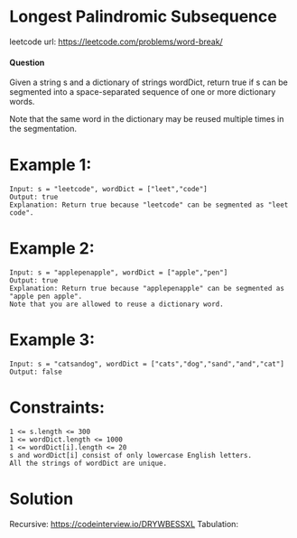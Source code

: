 # Longest Palindromic Subsequence
 
leetcode url: https://leetcode.com/problems/word-break/
 
#### Question
Given a string s and a dictionary of strings wordDict, return true if s can be segmented into a space-separated sequence of one or more dictionary words.

Note that the same word in the dictionary may be reused multiple times in the segmentation.

# Example 1:

```
Input: s = "leetcode", wordDict = ["leet","code"]
Output: true
Explanation: Return true because "leetcode" can be segmented as "leet code".
 ```
 
 # Example 2:

```
Input: s = "applepenapple", wordDict = ["apple","pen"]
Output: true
Explanation: Return true because "applepenapple" can be segmented as "apple pen apple".
Note that you are allowed to reuse a dictionary word.
```

 # Example 3:

```
Input: s = "catsandog", wordDict = ["cats","dog","sand","and","cat"]
Output: false
```

# Constraints:

```
1 <= s.length <= 300
1 <= wordDict.length <= 1000
1 <= wordDict[i].length <= 20
s and wordDict[i] consist of only lowercase English letters.
All the strings of wordDict are unique.
 ```
 
# Solution
Recursive: https://codeinterview.io/DRYWBESSXL
Tabulation: 